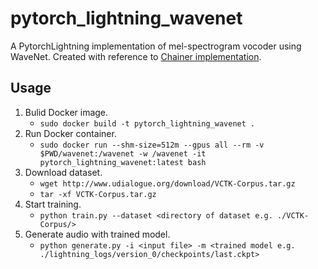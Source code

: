 # pytorch_lightning_wavenet
A PytorchLightning implementation of mel-spectrogram vocoder using WaveNet. 
Created with reference to [Chainer implementation](https://github.com/chainer/chainer/tree/master/examples/wavenet).

## Usage
1. Bulid Docker image.
    - `sudo docker build -t pytorch_lightning_wavenet .`
2. Run Docker container.
    - `sudo docker run --shm-size=512m --gpus all --rm -v $PWD/wavenet:/wavenet -w /wavenet -it pytorch_lightning_wavenet:latest bash`
3. Download dataset.
    - `wget http://www.udialogue.org/download/VCTK-Corpus.tar.gz`
    - `tar -xf VCTK-Corpus.tar.gz`
5. Start training.
    - `python train.py --dataset <directory of dataset e.g. ./VCTK-Corpus/>`
6. Generate audio with trained model.
    - `python generate.py -i <input file> -m <trained model e.g. ./lightning_logs/version_0/checkpoints/last.ckpt>`
